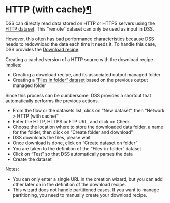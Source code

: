 HTTP (with cache)[¶](#http-with-cache "Permalink to this heading")
==================================================================


DSS can directly read data stored on HTTP or HTTPS servers using the [HTTP dataset](http.html). This “remote” dataset can only be used as input in DSS.


However, this often has bad performance characteristics because DSS needs to redownload the data each time it needs it. To handle this case, DSS provides the [Download recipe](../other_recipes/download.html).


Creating a cached version of a HTTP source with the download recipe implies:


* Creating a download recipe, and its associated output managed folder
* Creating a [“Files in folder” dataset](files-in-folder.html) based on the previous output managed folder


Since this process can be cumbersome, DSS provides a shortcut that automatically performs the previous actions.


* From the flow or the datasets list, click on “New dataset”, then “Network \> HTTP (with cache)”
* Enter the HTTP, HTTPS or FTP URL, and click on Check
* Choose the location where to store the downloaded data folder, a name for the folder, then click on “Create folder and download”
* DSS downloads the files, please wait
* Once download is done, click on “Create dataset on folder”
* You are taken to the definition of the “Files\-in\-folder” dataset
* Click on “Test” so that DSS automatically parses the data
* Create the dataset


Notes:


* You can only enter a single URL in the creation wizard, but you can add other later on in the definition of the download recipe.
* This wizard does not handle partitioned cases. If you want to manage partitioning, you need to manually create your download recipe.